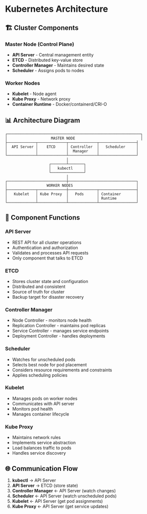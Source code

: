 # Kubernetes Architecture

## 🏗️ Cluster Components

### Master Node (Control Plane)
- **API Server** - Central management entity
- **ETCD** - Distributed key-value store
- **Controller Manager** - Maintains desired state
- **Scheduler** - Assigns pods to nodes

### Worker Nodes
- **Kubelet** - Node agent
- **Kube Proxy** - Network proxy
- **Container Runtime** - Docker/containerd/CRI-O

## 📊 Architecture Diagram
```
┌─────────────────────────────────────────────────────────────┐
│                    MASTER NODE                              │
├─────────────┬─────────────┬─────────────┬─────────────────┤
│  API Server │    ETCD     │ Controller  │   Scheduler     │
│             │             │  Manager    │                 │
└─────────────┴─────────────┴─────────────┴─────────────────┘
                            │
                    ┌───────┴───────┐
                    │   kubectl     │
                    └───────────────┘
                            │
┌───────────────────────────┼───────────────────────────────┐
│                  WORKER NODES                             │
├─────────────┬─────────────┼─────────────┬─────────────────┤
│   Kubelet   │ Kube Proxy  │   Pods      │ Container       │
│             │             │             │ Runtime         │
└─────────────┴─────────────┴─────────────┴─────────────────┘
```

## 🔧 Component Functions

### API Server
- REST API for all cluster operations
- Authentication and authorization
- Validates and processes API requests
- Only component that talks to ETCD

### ETCD
- Stores cluster state and configuration
- Distributed and consistent
- Source of truth for cluster
- Backup target for disaster recovery

### Controller Manager
- Node Controller - monitors node health
- Replication Controller - maintains pod replicas
- Service Controller - manages service endpoints
- Deployment Controller - handles deployments

### Scheduler
- Watches for unscheduled pods
- Selects best node for pod placement
- Considers resource requirements and constraints
- Applies scheduling policies

### Kubelet
- Manages pods on worker nodes
- Communicates with API server
- Monitors pod health
- Manages container lifecycle

### Kube Proxy
- Maintains network rules
- Implements service abstraction
- Load balances traffic to pods
- Handles service discovery

## 🌐 Communication Flow
1. **kubectl** → API Server
2. **API Server** → ETCD (store state)
3. **Controller Manager** ← API Server (watch changes)
4. **Scheduler** ← API Server (watch unscheduled pods)
5. **Kubelet** ← API Server (get pod assignments)
6. **Kube Proxy** ← API Server (get service updates)